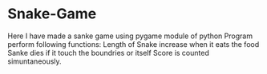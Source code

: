 # Snake-Game
Here I have made a sanke game using pygame module of python 
Program perform following functions:
Length of Snake increase when it eats the food
Sanke dies if it touch the boundries or itself
Score is counted simuntaneously.
